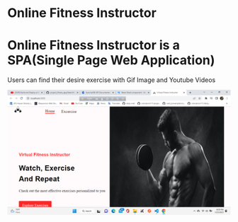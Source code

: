 # Online Fitness Instructor

# Online Fitness Instructor is a SPA(Single Page Web Application)

Users can find their desire exercise with Gif Image and Youtube Videos

<img src="/src/assets/images/Screenshot (90).png" />
